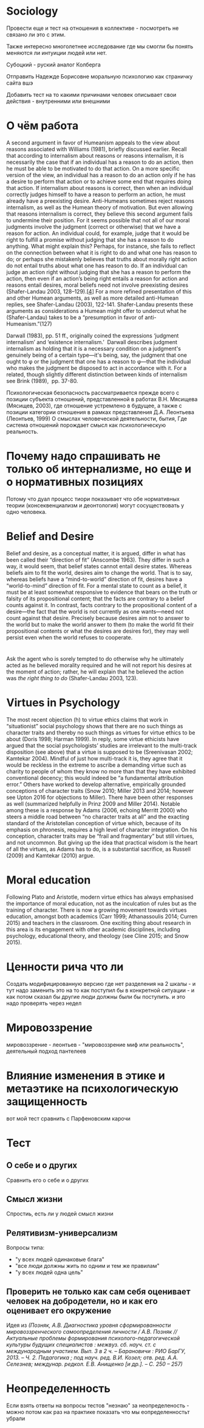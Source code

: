 # Sociology

Провести еще и тест на отношения в коллективе - посмотреть не связано ли это с этим.

Также интересно многолетнее исследование где мы смогли бы понять меняются ли интуиции людей или нет.

Субоцкий - руский аналог Колберга

Отправить Надежде Борисовне моральную психологию как страничку сайта вшэ

Добавить тест на то какими причинами человек описывает свои действия - внутренними или внешними

# О чём работа

A second argument in favor of Humeanism appeals to the view about reasons associated with Williams (1981), briefly discussed earlier. Recall that according to internalism about reasons or reasons internalism, it is necessarily the case that if an individual has a reason to do an action, then he must be able to be motivated to do that action. On a more specific version of the view, an individual has a reason to do an action only if he has a desire to perform that action or to achieve some end that requires doing that action. If internalism about reasons is correct, then when an individual correctly judges himself to have a reason to perform an action, he must already have a preexisting desire. Anti-Humeans sometimes reject reasons internalism, as well as the Humean theory of motivation. But even allowing that reasons internalism is correct, they believe this second argument fails to undermine their position. For it seems possible that not all of our moral judgments involve the judgment (correct or otherwise) that we have a reason for action. An individual could, for example, judge that it would be right to fulfill a promise without judging that she has a reason to do anything. What might explain this? Perhaps, for instance, she fails to reflect on the connection between what it is right to do and what one has reason to do; or perhaps she mistakenly believes that truths about morally right action do not entail truths about what one has reason to do. If an individual can judge an action right without judging that she has a reason to perform the action, then even if an action’s being right entails a reason for action and reasons entail desires, moral beliefs need not involve preexisting desires (Shafer-Landau 2003, 128–129).[[4](https://plato.stanford.edu/entries/moral-motivation/notes.html#4)] For a more refined presentation of this and other Humean arguments, as well as more detailed anti-Humean replies, see Shafer-Landau (2003), 122-141. Shafer-Landau presents these arguments as considerations a Humean might offer to undercut what he (Shafer-Landau) takes to be a “presumption in favor of anti-Humeanism.”(127)

Darwall (1983), pp. 51 ff., originally coined the expressions ‘judgment internalism’ and ‘existence internalism.’  Darwall describes judgment internalism as holding that it is a necessary condition on a judgment's genuinely being of a certain type—it's being, say, the judgment that one ought to φ or the judgment that one has a reason to φ—that the individual who makes the judgment be disposed to act in accordance with it. For a related, though slightly different distinction between kinds of internalism see Brink (1989),  pp. 37-80.

Психологическая безопасность рассматривается прежде всего с позиции субъекта отношений, представленной в работах В.Н. Мясищева (Мясищев, 2003), где отношение устремлено в будущее, а также с позиции категории отношения в рамках представления Д.А. Леонтьева (Леонтьев, 1999) О смыслах человеческой деятельности, бытия, Где система отношений порождает смысл как психологическую реальность. 



# Почему надо спрашивать не только об интернализме, но еще и о нормативных позициях

Потому что дуал процесс тиори показывает что обе нормативных теории (консеквенциализм и деонтология) могут сосуществовать у одно человека.

# Belief and Desire

Belief and desire, as a conceptual matter, it is argued, differ in what has been called their “direction of fit” (Anscombe 1963). They differ in such a way, it would seem, that belief states cannot entail desire states. Whereas beliefs aim to fit the world, desires aim to change the world. That is to say, whereas beliefs have a “mind-to-world” direction of fit, desires have a “world-to-mind” direction of fit. For a mental state to count as a belief, it must be at least somewhat responsive to evidence that bears on the truth or falsity of its propositional content; that the facts are contrary to a belief counts against it. In contrast, facts contrary to the propositional content of a desire—the fact that the world is not currently as one wants—need not count against that desire. Precisely because desires aim not to answer to the world but to make the world answer to them (to make the world fit their propositional contents or what the desires are desires for), they may well persist even when the world refuses to cooperate.

# 

Ask the agent who is sorely tempted to do otherwise why he ultimately acted as he believed morality required and he will not report his desires at the moment of action; rather, he will explain that he believed the action was _the right thing to do_ (Shafer-Landau 2003, 123).

# Virtues in Psychology

The most recent objection (h) to virtue ethics claims that work in “situationist” social psychology shows that there are no such things as character traits and thereby no such things as virtues for virtue ethics to be about (Doris 1998; Harman 1999). In reply, some virtue ethicists have argued that the social psychologists’ studies are irrelevant to the multi-track disposition (see above) that a virtue is supposed to be (Sreenivasan 2002; Kamtekar 2004). Mindful of just how multi-track it is, they agree that it would be reckless in the extreme to ascribe a demanding virtue such as charity to people of whom they know no more than that they have exhibited conventional decency; this would indeed be “a fundamental attribution error.” Others have worked to develop alternative, empirically grounded conceptions of character traits (Snow 2010; Miller 2013 and 2014; however see Upton 2016 for objections to Miller). There have been other responses as well (summarized helpfully in Prinz 2009 and Miller 2014). Notable among these is a response by Adams (2006, echoing Merritt 2000) who steers a middle road between “no character traits at all” and the exacting standard of the Aristotelian conception of virtue which, because of its emphasis on phronesis, requires a high level of character integration. On his conception, character traits may be “frail and fragmentary” but still virtues, and not uncommon. But giving up the idea that practical wisdom is the heart of all the virtues, as Adams has to do, is a substantial sacrifice, as Russell (2009) and Kamtekar (2010) argue.

# Moral education

Following Plato and Aristotle, modern virtue ethics has always emphasised the importance of moral education, not as the inculcation of rules but as the training of character. There is now a growing movement towards virtues education, amongst both academics (Carr 1999; Athanassoulis 2014; Curren 2015) and teachers in the classroom. One exciting thing about research in this area is its engagement with other academic disciplines, including psychology, educational theory, and theology (see Cline 2015; and Snow 2015).

# Ценности рича что ли

Создать модифицированную версию где нет разделения на 2 шкалы - и тут надо заменить это на то как поступил бы в конкретной ситуации - и как потом сказал бы другие люди должны были бы поступить. и это надо проверять через недел

# Мировоззрение

мировоззрение - леонтьев - "мировоззрение миф или реальность", деятельный подход пантелеев

# Влияние изменения в этике и метаэтике на психологическую защищенность

вот мой тест сравнить с Парфеновским карочи

# Тест

## О себе и о других

Сравнить его о себе и о других

## Смысл жизни

Спростиь, есть ли у людей смысл жизни

## Релятивизм-универсализм

Вопросы типа:
- "у всех людей одинаковые блага"
- "все люди должны жить по одним и тем же правилам"
- "у всех людей одна цель"

## Проверить не только как сам себя оценивает человек на добродетели, но и как его оценивает его окружение

Идея из *(Позняк, А.В. Диагностика уровня сформированности мировоззренческого самоопределения личности / А.В. Позняк // Актуальные проблемы формирования психолого-педагогической культуры будущих специалистов : межвуз. сб. науч. ст. с международным участием. Вып. 3 в 2 ч. – Барановичи : РИО БарГУ, 2013. – Ч. 2. Педагогика ; под науч. ред. В.И. Козел; отв. ред. А.А. Селезнев; междунар. редкол. Е.В. Анищенко [и др.]. – С. 250 – 257)*

# Неопределенность

Если взять ответы на вопросы тестов "незнаю" за неопределеность - можно потом как раз на практике показать что мы еопределенностьт убрали